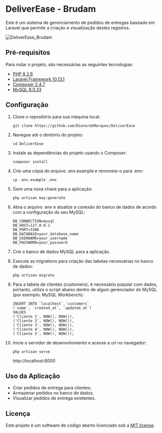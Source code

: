 # DeliverEase - Brudam
<p>Este é um sistema de gerenciamento de pedidos de entregas baseado em Laravel que permite a criação e visualização destes registros.</p>

![DeliverEase_Brudam](https://github.com/DionardoMarques/DeliverEase/assets/65215542/d3f133d2-fbeb-4494-941b-d8f8fc209a44)

## Pré-requisitos

Para rodar o projeto, são necessárias as seguintes tecnologias:

- [PHP 8.2.6](https://www.php.net/downloads.php)
- [Laravel Framework 10.13.1](https://laravel.com/)
- [Composer 2.4.7](https://getcomposer.org/download/)
- [MySQL 8.0.33](https://dev.mysql.com/downloads/installer/)

## Configuração

1. Clone o repositório para sua máquina local:

    `git clone https://github.com/DionardoMarques/DeliverEase`
    
2. Navegue até o diretório do projeto:

    `cd DeliverEase`
    
3. Instale as dependências do projeto usando o Composer:

    `composer install`
    
4. Crie uma cópia do arquivo .env.example e renomeie-o para .env:

    `cp .env.example .env`
    
5. Gere uma nova chave para a aplicação:

    `php artisan key:generate`
    
6. Abra o arquivo .env e atualize a conexão do banco de dados de acordo com a configuração do seu MySQL:
    
    ```
    DB_CONNECTION=mysql
    DB_HOST=127.0.0.1
    DB_PORT=3306
    DB_DATABASE=your_database_name
    DB_USERNAME=your_username
    DB_PASSWORD=your_password
    ```
    
 7. Crie o banco de dados MySQL para a aplicação.
 8. Execute as migrations para criação das tabelas necessárias no banco de dados:

    `php artisan migrate`
    
 9. Para a tabela de clientes (customers), é necessário popular com dados, portanto, utilize o script abaixo dentro de algum gerenciador do MySQL (por exemplo: MySQL Workbench):

    ```
    INSERT INTO `localhost`.`customers`
    (`name`, `created_at`, `updated_at`)
    VALUES
    ('Cliente 1', NOW(), NOW()),
    ('Cliente 2', NOW(), NOW()),
    ('Cliente 3', NOW(), NOW()),
    ('Cliente 4', NOW(), NOW()),
    ('Cliente 5', NOW(), NOW());
    ```
10. Inicie o servidor de desenvolvimento e acesse a url no navegador:

    `php artisan serve`
    
    http://localhost:8000

## Uso da Aplicação

- Criar pedidos de entrega para clientes;
- Armazenar pedidos no banco de dados;
- Visualizar pedidos de entrega existentes.

## Licença

Este projeto é um software de código aberto licenciado sob a [MIT license](https://opensource.org/licenses/MIT).

